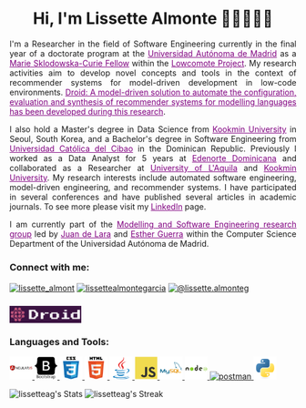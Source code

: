 <h1 align="center">Hi, I'm Lissette Almonte 👩🏾‍💻🌌🦕</h1>

<p align="justify">I'm a Researcher in the field of Software Engineering currently in the final year of a doctorate program at the <a href="https://www.uam.es/uam/en/inicio" style="color:purple;">Universidad Autónoma de Madrid</a> as a <a href="https://marie-sklodowska-curie-actions.ec.europa.eu/actions/doctoral-networks" style="color:purple;">Marie Sklodowska-Curie Fellow</a> within the <a href="https://www.lowcomote.eu/" style="color:purple;">Lowcomote Project</a>. My research activities aim to develop novel concepts and tools in the context of recommender systems for model-driven development in low-code environments. <a href="https://droid-dsl.github.io/" style="color:purple;">Droid: A model-driven solution to automate the configuration, evaluation and synthesis of recommender systems for modelling languages has been developed during this research</a>.</p>

<p align="justify">I also hold a Master's degree in Data Science from <a href="https://english.kookmin.ac.kr/" style="color:purple;">Kookmin University</a> in Seoul, South Korea, and a Bachelor's degree in Software Engineering from <a href="https://www.ucateci.edu.do/" style="color:purple;">Universidad Católica del Cibao</a> in the Dominican Republic. Previously I worked as a Data Analyst for 5 years at <a href="https://edenorte.com.do/" style="color:purple;">Edenorte Dominicana</a> and collaborated as a Researcher at <a href="https://www.univaq.it/en/" style="color:purple;">University of L'Aquila</a> and <a href="https://english.kookmin.ac.kr/" style="color:purple;">Kookmin University</a>. My research interests include automated software engineering, model-driven engineering, and recommender systems. I have participated in several conferences and have published several articles in academic journals. To see more please visit my <a href="https://www.linkedin.com/in/lissettealmontegarcia/" style="color:purple;">LinkedIn</a> page.</p>

<p align="justify">I am currently part of the <a href="http://miso.es/index.html" style="color:purple;">Modelling and Software Engineering research group</a> led by <a href="http://arantxa.ii.uam.es/~jlara/" style="color:purple;">Juan de Lara</a> and <a href="http://arantxa.ii.uam.es/~eguerra/" style="color:purple;">Esther Guerra</a> within the Computer Science Department of the Universidad Autónoma de Madrid.</p>




<h3 align="left">Connect with me:</h3>
<p align="left">
<a href="https://twitter.com/lissette_almont" target="blank"><img align="center" src="https://raw.githubusercontent.com/rahuldkjain/github-profile-readme-generator/master/src/images/icons/Social/twitter.svg" alt="lissette_almont" height="30" width="40" /></a>
<a href="https://linkedin.com/in/lissettealmontegarcia" target="blank"><img align="center" src="https://raw.githubusercontent.com/rahuldkjain/github-profile-readme-generator/master/src/images/icons/Social/linked-in-alt.svg" alt="lissettealmontegarcia" height="30" width="40" /></a>
<a href="https://medium.com/@lissette.almonteg" target="blank"><img align="center" src="https://raw.githubusercontent.com/rahuldkjain/github-profile-readme-generator/master/src/images/icons/Social/medium.svg" alt="@lissette.almonteg" height="30" width="40" /></a>
</p>

<h3 align="left"></h3>
<p align="left">
<a href="https://droid-dsl.github.io/#page-top" target="blank"><img align="center" src="https://github.com/lissetteag/Droid-dsl.github.io/blob/main/assets/img/image.png" alt="lissette_almont" height="25%" width="25%" /></a>
</p>

<h3 align="left">Languages and Tools:</h3>
<p align="left"> <a href="https://angular.io" target="_blank" rel="noreferrer"> <img src="https://raw.githubusercontent.com/devicons/devicon/master/icons/angularjs/angularjs-original-wordmark.svg" alt="angularjs" width="40" height="40"/> </a> <a href="https://getbootstrap.com" target="_blank" rel="noreferrer"> <img src="https://raw.githubusercontent.com/devicons/devicon/master/icons/bootstrap/bootstrap-plain-wordmark.svg" alt="bootstrap" width="40" height="40"/> </a> <a href="https://www.w3schools.com/css/" target="_blank" rel="noreferrer"> <img src="https://raw.githubusercontent.com/devicons/devicon/master/icons/css3/css3-original-wordmark.svg" alt="css3" width="40" height="40"/> </a> <a href="https://www.w3.org/html/" target="_blank" rel="noreferrer"> <img src="https://raw.githubusercontent.com/devicons/devicon/master/icons/html5/html5-original-wordmark.svg" alt="html5" width="40" height="40"/> </a> <a href="https://www.java.com" target="_blank" rel="noreferrer"> <img src="https://raw.githubusercontent.com/devicons/devicon/master/icons/java/java-original.svg" alt="java" width="40" height="40"/> </a> <a href="https://developer.mozilla.org/en-US/docs/Web/JavaScript" target="_blank" rel="noreferrer"> <img src="https://raw.githubusercontent.com/devicons/devicon/master/icons/javascript/javascript-original.svg" alt="javascript" width="40" height="40"/> </a> <a href="https://www.mysql.com/" target="_blank" rel="noreferrer"> <img src="https://raw.githubusercontent.com/devicons/devicon/master/icons/mysql/mysql-original-wordmark.svg" alt="mysql" width="40" height="40"/> </a> <a href="https://nodejs.org" target="_blank" rel="noreferrer"> <img src="https://raw.githubusercontent.com/devicons/devicon/master/icons/nodejs/nodejs-original-wordmark.svg" alt="nodejs" width="40" height="40"/> </a> <a href="https://postman.com" target="_blank" rel="noreferrer"> <img src="https://www.vectorlogo.zone/logos/getpostman/getpostman-icon.svg" alt="postman" width="40" height="40"/> </a> <a href="https://www.python.org" target="_blank" rel="noreferrer"> <img src="https://raw.githubusercontent.com/devicons/devicon/master/icons/python/python-original.svg" alt="python" width="40" height="40"/> </a> </p>


![lissetteag's Stats](https://github-readme-stats.vercel.app/api?username=lissetteag&theme=tokyonight&show_icons=true&hide_border=true&count_private=true) ![lissetteag's Streak](https://github-readme-streak-stats.herokuapp.com/?user=lissetteag&theme=tokyonight&hide_border=true)
